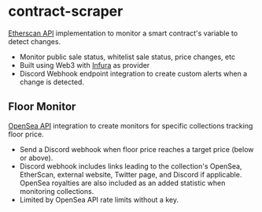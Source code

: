 # contract-scraper

[Etherscan API](https://etherscan.io/apis) implementation to monitor a smart contract's variable to detect changes.
- Monitor public sale status, whitelist sale status, price changes, etc
- Built using Web3 with [Infura](https://infura.io/) as provider
- Discord Webhook endpoint integration to create custom alerts when a change is detected.

## Floor Monitor

[OpenSea API](https://docs.opensea.io/reference/api-overview) integration to create monitors for specific collections tracking floor price.
- Send a Discord webhook when floor price reaches a target price (below or above).
- Discord webhook includes links leading to the collection's OpenSea, EtherScan, external website, Twitter page, and Discord if applicable. OpenSea royalties are also included as an added statistic when monitoring collections.
- Limited by OpenSea API rate limits without a key.
